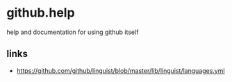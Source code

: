 # github.help


help and documentation for using github itself

## links

* https://github.com/github/linguist/blob/master/lib/linguist/languages.yml
